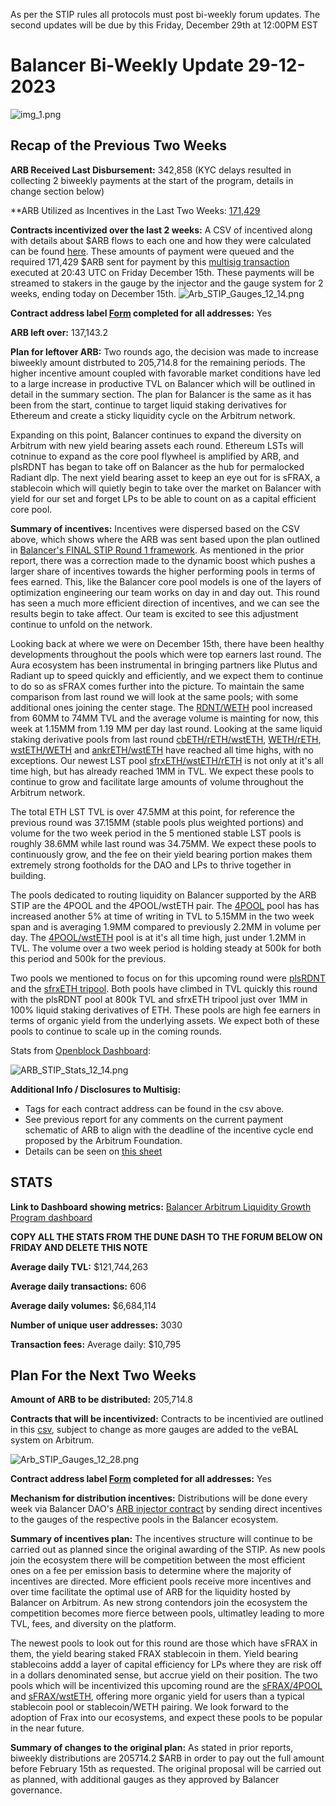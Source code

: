 As per the STIP rules all protocols must post bi-weekly forum updates. The second updates will be due by this Friday, December 29th at 12:00PM EST

# Balancer Bi-Weekly Update 29-12-2023
![img_1.png](img_1.png)
## Recap of the Previous Two Weeks


**ARB Received Last Disbursement:** 342,858 (KYC delays resulted in collecting 2 biweekly payments at the start of the program, details in change section below)

**ARB Utilized as Incentives in the Last Two Weeks: [171,429](https://arbiscan.io/tx/0x24488fd95589c8f78077c517862011b1a1531d2ccb6e8b49367d1cf11aeacd7f)

**Contracts incentivized over the last 2 weeks:** A CSV of incentived along with details about $ARB flows to each one and how they were calculated can be found [here](https://github.com/BalancerMaxis/data_automation/blob/main/notebooks/arb_dao_grant_distribution/output/dao_grant_2023-11-16_2023-11-30.csv).
These amounts of payment were queued and the required 171,429 $ARB sent for payment by this [multisig transaction](https://app.onchainden.com/safes/arb1:0xb6BfF54589f269E248f99D5956f1fDD5b014D50e/transactions/0x7e550b33e7fd3efe670263fab17448f20a68e8e5054dafb48b5b885c2012faf1) executed at 20:43 UTC on Friday December 15th.
These payments will be streamed to stakers in the gauge by the injector and the gauge system for 2 weeks, ending today on December 15th.
![Arb_STIP_Gauges_12_14.png](Arb_STIP_Gauges_12_14.png)

**Contract address label [Form](https://docs.google.com/forms/d/e/1FAIpQLSd2AYnjAaQjVOLtvemZpsWoN5sTJEJ8dLqdRDExTBQv_SUeug/viewform) completed for all addresses:** Yes

**ARB left over:** 137,143.2

**Plan for leftover ARB:** Two rounds ago, the decision was made to increase biweekly amount distrbuted to 205,714.8 for the remaining periods. The higher incentive amount coupled with favorable market conditions have led to a large increase in productive TVL on Balancer which will be outlined in detail in the summary section. The plan for Balancer is the same as it has been from the start, continue to target liquid staking derivatives for Ethereum and create a sticky liquidity cycle on the Arbitrum network. 

Expanding on this point, Balancer continues to expand the diversity on Arbitrum with new yield bearing assets each round. Ethereum LSTs will cotninue to expand as the core pool flywheel is amplified by ARB, and plsRDNT has began to take off on Balancer as the hub for permalocked Radiant dlp. The next yield bearing asset to keep an eye out for is sFRAX, a stablecoin which will quietly begin to take over the market on Balancer with yield for our set and forget LPs to be able to count on as a capital efficient core pool. 

**Summary of incentives:** Incentives were dispersed based on the CSV above, which shows where the ARB was sent based upon the plan outlined in [Balancer's FINAL STIP Round 1 framework](https://forum.arbitrum.foundation/t/balancer-final-stip-round-1/16689). As mentioned in the prior report, there was a correction made to the dynamic boost which pushes a larger share of incentives towards the higher performing pools in terms of fees earned. This, like the Balancer core pool models is one of the layers of optimization engineering our team works on day in and day out. This round has seen a much more efficient direction of incentives, and we can see the results begin to take affect. Our team is excited to see this adjustment continue to unfold on the network. 

Looking back at where we were on December 15th, there have been healthy developments throughout the pools which were top earners last round. The Aura ecosystem has been instrumental in bringing partners like Plutus and Radiant up to speed quickly and efficiently, and we expect them to continue to do so as sFRAX comes further into the picture. To maintain the same comparison from last round we will look at the same pools; with some additional ones joining the center stage. The [RDNT/WETH](https://app.balancer.fi/#/arbitrum/pool/0x32df62dc3aed2cd6224193052ce665dc181658410002000000000000000003bd) pool increased from 60MM to 74MM TVL and the average volume is mainting for now, this week at 1.15MM from 1.19 MM per day last round. Looking at the same liquid staking derivative pools from last round [cbETH/rETH/wstETH](https://app.balancer.fi/#/arbitrum/pool/0x4a2f6ae7f3e5d715689530873ec35593dc28951b000000000000000000000481), [WETH/rETH](https://app.balancer.fi/#/arbitrum/pool/0xade4a71bb62bec25154cfc7e6ff49a513b491e81000000000000000000000497), [wstETH/WETH](https://app.balancer.fi/#/arbitrum/pool/0x9791d590788598535278552eecd4b211bfc790cb000000000000000000000498) and [ankrETH/wstETH](https://app.balancer.fi/#/arbitrum/pool/0x3fd4954a851ead144c2ff72b1f5a38ea5976bd54000000000000000000000480) have reached all time highs, with no exceptions. Our newest LST pool [sfrxETH/wstETH/rETH](https://app.balancer.fi/#/arbitrum/pool/0x0c8972437a38b389ec83d1e666b69b8a4fcf8bfd00000000000000000000049e) is not only at it's all time high, but has already reached 1MM in TVL. We expect these pools to continue to grow and facilitate large amounts of volume throughout the Arbitrum network. 

The total ETH LST TVL is over 47.5MM at this point, for reference the previous round was 37.15MM (stable pools plus weighted portions) and volume for the two week period in the 5 mentioned stable LST pools is roughly 38.6MM while last round was 34.75MM. We expect these pools to continuously grow, and the fee on their yield bearing portion makes them extremely strong footholds for the DAO and LPs to thrive together in building. 

The pools dedicated to routing liquidity on Balancer supported by the ARB STIP are the 4POOL and the 4POOL/wstETH pair. The [4POOL](https://app.balancer.fi/#/arbitrum/pool/0x423a1323c871abc9d89eb06855bf5347048fc4a5000000000000000000000496) pool has has increased another 5% at time of writing in TVL to 5.15MM in the two week span and is averaging 1.9MM compared to previously 2.2MM in volume per day. The [4POOL/wstETH](https://app.balancer.fi/#/arbitrum/pool/0xa1a8bf131571a2139feb79401aa4a2e9482df6270002000000000000000004b4) pool is at it's all time high, just under 1.2MM in TVL. The volume over a two week period is holding steady at 500k for both this period and 500k for the previous. 

Two pools we mentioned to focus on for this upcoming round were [plsRDNT](https://app.balancer.fi/#/arbitrum/pool/0x451b0afd69ace11ec0ac339033d54d2543b088a80000000000000000000004d5) and the [sfrxETH tripool](https://app.balancer.fi/#/arbitrum/pool/0x0c8972437a38b389ec83d1e666b69b8a4fcf8bfd00000000000000000000049e). Both pools have climbed in TVL quickly this round with the plsRDNT pool at 800k TVL and sfrxETH tripool just over 1MM in 100% liquid staking derivatives of ETH. These pools are high fee earners in terms of organic yield from the underlying assets. We expect both of these pools to continue to scale up in the coming rounds. 

Stats from [Openblock Dashboard](https://www.openblocklabs.com/app/arbitrum/grantees/Balancer):

![ARB_STIP_Stats_12_14.png](ARB_STIP_Stats_12_14.png)

**Additional Info / Disclosures to Multisig:** 


- Tags for each contract address can be found in the csv above.
- See previous report for any comments on the current payment schematic of ARB to align with the deadline of the incentive cycle end proposed by the Arbitrum Foundation.
- Details can be seen on [this sheet](https://docs.google.com/spreadsheets/d/1k4i9ZNpxiRDC_bl4JtZMldV7J0LRQEVHZNqVpj8xG0g/edit#gid=0)

## STATS

**Link to Dashboard showing metrics:** [Balancer Arbitrum Liquidity Growth Program dashboard](https://dune.com/balancer/arbitrum-lgp?End+date_daf146=&Start+date_d2264d=&End+date_d75e58=2023-12-28+00%3A00%3A00&Start+date_d524c0=2023-12-15+00%3A00%3A00)

**COPY ALL THE STATS FROM THE DUNE DASH TO THE FORUM BELOW ON FRIDAY AND DELETE THIS NOTE**


**Average daily TVL:** $121,744,263

**Average daily transactions:** 606

**Average daily volumes:** $6,684,114

**Number of unique user addresses:** 3030

**Transaction fees:** Average daily: $10,795


## Plan For the Next Two Weeks

**Amount of ARB to be distributed:** 205,714.8

**Contracts that will be incentivized:** Contracts to be incentivied are outlined in this [csv](https://github.com/BalancerMaxis/STIP_automation/blob/last-round-2023/output/dao_grant_2023-12-14_2023-12-28.csv), subject to change as more gauges are added to the veBAL system on Arbitrum.

![Arb_STIP_Gauges_12_28.png](Arb_STIP_Gauges_12_28.png)

**Contract address label [Form](https://docs.google.com/forms/d/e/1FAIpQLSd2AYnjAaQjVOLtvemZpsWoN5sTJEJ8dLqdRDExTBQv_SUeug/viewform) completed for all addresses:** Yes

**Mechanism for distribution incentives:** Distributions will be done every week via Balancer DAO's [ARB injector contract](https://arbiscan.io/address/0xF23d8342881eDECcED51EA694AC21C2B68440929#readContract) by sending direct incentives to the gauges of the respective pools in the Balancer ecosystem.

**Summary of incentives plan:** The incentives structure will continue to be carried out as planned since the original awarding of the STIP. As new pools join the ecosystem there will be competition between the most efficient ones on a fee per emission basis to determine where the majority of incentives are directed. More efficient pools receive more incentives and over time facilitate the optimal use of ARB for the liquidity hosted by Balancer on Arbitrum. As new strong contendors join the ecosystem the competition becomes more fierce between pools, ultimatley leading to more TVL, fees, and diversity on the platform.

The newest pools to look out for this round are those which have sFRAX in them, the yield bearing staked FRAX stablecoin in them. Yield bearing stablecoins addd a layer of capital efficiency for LPs where they are risk off in a dollars denominated sense, but accrue yield on their position. The two pools which will be incentivized this upcoming round are the [sFRAX/4POOL](https://app.balancer.fi/#/arbitrum/pool/0x2ce4457acac29da4736ae6f5cd9f583a6b335c270000000000000000000004dc) and [sFRAX/wstETH](https://app.balancer.fi/#/arbitrum/pool/0xc757f12694f550d0985ad6e1019c4db4a803f1600002000000000000000004de), offering more organic yield for users than a typical stablecoin pool or stablecoin/WETH pairing. We look forward to the adoption of Frax into our ecosystems, and expect these pools to be popular in the near future. 

**Summary of changes to the original plan:** As stated in prior reports, biweekly distributions are 205714.2 $ARB in order to pay out the full amount before February 15th as requested. The original proposal will be carried out as planned, with additional gauges as they approved by Balancer governance. 